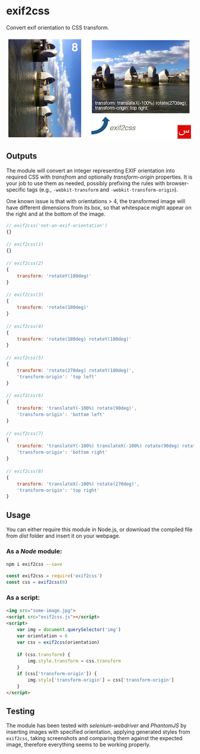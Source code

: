 # exif2css
Convert exif orientation to CSS transform.

![exif2css](exif2css.jpg)

## Outputs

The module will convert an integer representing EXIF orientation into required CSS with _transfrom_ and
optionally _transform-origin_ properties. It is your job to use them as needed, possibly prefixing
the rules with browser-specific tags (e.g., `-webkit-transform` and `-webkit-transform-origin`).

One known issue is that with orientations > 4, the transformed image will have different dimensions from
its box, so that whitespace might appear on the right and at the bottom of the image.

```js
// exif2css('not-an-exif-orientation')
{}

// exif2css(1)
{}

// exif2css(2)
{
    transform: 'rotateY(180deg)'
}

// exif2css(3)
{
    transform: 'rotate(180deg)'
}

// exif2css(4)
{
    transform: 'rotate(180deg) rotateY(180deg)'
}

// exif2css(5)
{
    transform: 'rotate(270deg) rotateY(180deg)',
    'transform-origin': 'top left'
}

// exif2css(6)
{
    transform: 'translateY(-100%) rotate(90deg)',
    'transform-origin': 'bottom left'
}

// exif2css(7)
{
    transform: 'translateY(-100%) translateX(-100%) rotate(90deg) rotateY(180deg)',
    'transform-origin': 'bottom right'
}

// exif2css(8)
{
    transform: 'translateX(-100%) rotate(270deg)',
    'transform-origin': 'top right'
}
```

## Usage

You can either require this module in Node.js, or download the compiled file from _dist_ folder
and insert it on your webpage.

### As a _Node_ module:

```bash
npm i exif2css --save
```

```js
const exif2css = require('exif2css')
const css = exif2css(6)
```

### As a script:

```html
<img src="some-image.jpg">
<script src="exif2css.js"></script>
<script>
    var img = document.querySelector('img')
    var orientation = 6
    var css = exif2css(orientation)

    if (css.transform) {
        img.style.transform = css.transform
    }
    if (css['transform-origin']) {
        img.style['transform-origin'] = css['transform-origin']
    }
</script>
```

## Testing

The module has been tested with _selenium-webdriver_ and _PhantomJS_ by inserting images with
specified orientation, applying generated styles from `exif2css`, taking screenshots and comparing
them against the expected image, therefore everything seems to be working properly.
